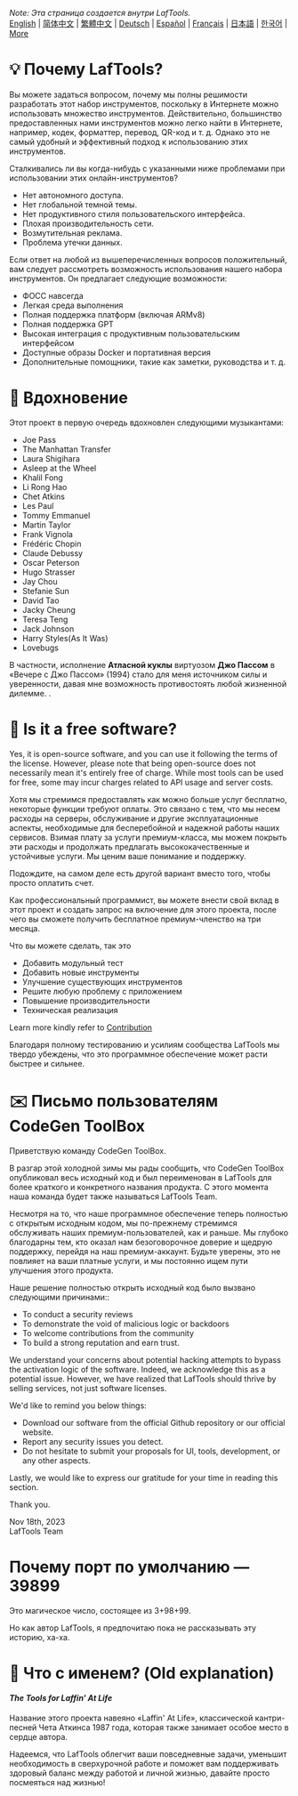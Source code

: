 <i>Note: Эта страница создается внутри LafTools.</i> <br/> [English](/docs/en_US/FAQ.md)  |  [简体中文](/docs/zh_CN/FAQ.md)  |  [繁體中文](/docs/zh_HK/FAQ.md)  |  [Deutsch](/docs/de/FAQ.md)  |  [Español](/docs/es/FAQ.md)  |  [Français](/docs/fr/FAQ.md)  |  [日本語](/docs/ja/FAQ.md)  |  [한국어](/docs/ko/FAQ.md) | [More](/docs/) <br/>

# 💡 Почему LafTools?

Вы можете задаться вопросом, почему мы полны решимости разработать этот набор инструментов, поскольку в Интернете можно использовать множество инструментов. Действительно, большинство предоставленных нами инструментов можно легко найти в Интернете, например, кодек, форматтер, перевод, QR-код и т. д. Однако это не самый удобный и эффективный подход к использованию этих инструментов.

Сталкивались ли вы когда-нибудь с указанными ниже проблемами при использовании этих онлайн-инструментов?

- Нет автономного доступа.
- Нет глобальной темной темы.
- Нет продуктивного стиля пользовательского интерфейса.
- Плохая производительность сети.
- Возмутительная реклама.
- Проблема утечки данных.

Если ответ на любой из вышеперечисленных вопросов положительный, вам следует рассмотреть возможность использования нашего набора инструментов. Он предлагает следующие возможности:

- ФОСС навсегда
- Легкая среда выполнения
- Полная поддержка платформ (включая ARMv8)
- Полная поддержка GPT
- Высокая интеграция с продуктивным пользовательским интерфейсом
- Доступные образы Docker и портативная версия
- Дополнительные помощники, такие как заметки, руководства и т. д.

# 🎷 Вдохновение

Этот проект в первую очередь вдохновлен следующими музыкантами:

- Joe Pass
- The Manhattan Transfer
- Laura Shigihara
- Asleep at the Wheel
- Khalil Fong
- Li Rong Hao
- Chet Atkins
- Les Paul
- Tommy Emmanuel
- Martin Taylor
- Frank Vignola
- Frédéric Chopin
- Claude Debussy
- Oscar Peterson
- Hugo Strasser
- Jay Chou
- Stefanie Sun
- David Tao
- Jacky Cheung
- Teresa Teng
- Jack Johnson
- Harry Styles(As It Was)
- Lovebugs

В частности, исполнение **Атласной куклы** виртуозом **Джо Пассом** в «Вечере с Джо Пассом» (1994) стало для меня источником силы и уверенности, давая мне возможность противостоять любой жизненной дилемме. .

# 🙋 Is it a free software?

Yes, it is open-source software, and you can use it following the terms of the license. However, please note that being open-source does not necessarily mean it's entirely free of charge. While most tools can be used for free, some may incur charges related to API usage and server costs.

Хотя мы стремимся предоставлять как можно больше услуг бесплатно, некоторые функции требуют оплаты. Это связано с тем, что мы несем расходы на серверы, обслуживание и другие эксплуатационные аспекты, необходимые для бесперебойной и надежной работы наших сервисов. Взимая плату за услуги премиум-класса, мы можем покрыть эти расходы и продолжать предлагать высококачественные и устойчивые услуги. Мы ценим ваше понимание и поддержку.

Подождите, на самом деле есть другой вариант вместо того, чтобы просто оплатить счет.

Как профессиональный программист, вы можете внести свой вклад в этот проект и создать запрос на включение для этого проекта, после чего вы сможете получить бесплатное премиум-членство на три месяца.

Что вы можете сделать, так это

- Добавить модульный тест
- Добавить новые инструменты
- Улучшение существующих инструментов
- Решите любую проблему с приложением
- Повышение производительности
- Техническая реализация

Learn more kindly refer to [Contribution](CONTRIBUTION.md)

Благодаря полному тестированию и усилиям сообщества LafTools мы твердо убеждены, что это программное обеспечение может расти быстрее и сильнее.

# ✉️ Письмо пользователям CodeGen ToolBox

Приветствую команду CodeGen ToolBox.

В разгар этой холодной зимы мы рады сообщить, что CodeGen ToolBox опубликовал весь исходный код и был переименован в LafTools для более краткого и конкретного названия продукта. С этого момента наша команда будет также называться LafTools Team.

Несмотря на то, что наше программное обеспечение теперь полностью с открытым исходным кодом, мы по-прежнему стремимся обслуживать наших премиум-пользователей, как и раньше. Мы глубоко благодарны тем, кто оказал нам безоговорочное доверие и щедрую поддержку, перейдя на наш премиум-аккаунт. Будьте уверены, это не повлияет на ваши платные услуги, и мы постоянно ищем пути улучшения этого продукта.

Наше решение полностью открыть исходный код было вызвано следующими причинами::

- To conduct a security reviews
- To demonstrate the void of malicious logic or backdoors
- To welcome contributions from the community
- To build a strong reputation and earn trust.

We understand your concerns about potential hacking attempts to bypass the activation logic of the software. Indeed, we acknowledge this as a potential issue. However, we have realized that LafTools should thrive by selling services, not just software licenses.

We'd like to remind you below things:

- Download our software from the official Github repository or our official website.
- Report any security issues you detect.
- Do not hesitate to submit your proposals for UI, tools, development, or any other aspects.

Lastly, we would like to express our gratitude for your time in reading this section.

Thank you.

Nov 18th, 2023  
LafTools Team

# Почему порт по умолчанию — 39899

Это магическое число, состоящее из 3+98+99.

Но как автор LafTools, я предпочитаю пока не рассказывать эту историю, ха-ха.

# 🌱 Что с именем? (Old explanation)

#### _The Tools for Laffin' At Life_

Название этого проекта навеяно «Laffin' At Life», классической кантри-песней Чета Аткинса 1987 года, которая также занимает особое место в сердце автора.

Надеемся, что LafTools облегчит ваши повседневные задачи, уменьшит необходимость в сверхурочной работе и поможет вам поддерживать здоровый баланс между работой и личной жизнью, давайте просто посмеяться над жизнью!
